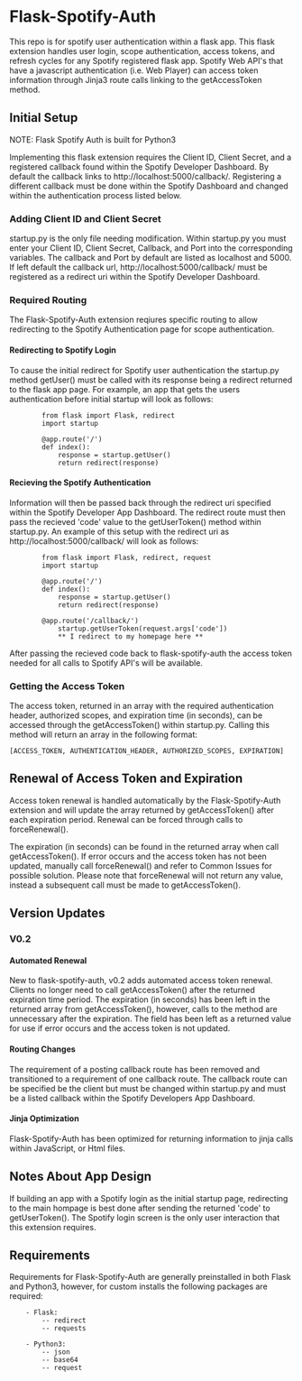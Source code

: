 # Flask-Spotify-Auth 

This repo is for spotify user authentication within a flask app. This flask extension handles user login, scope authentication, access tokens, and refresh cycles for any Spotify registered flask app. Spotify Web API's that have a javascript authentication (i.e. Web Player) can access token information through Jinja3 route calls linking to the getAccessToken method.

## Initial Setup

NOTE: Flask Spotify Auth is built for Python3

Implementing this flask extension requires the Client ID, Client Secret, and a registered callback found within the Spotify Developer Dashboard. By default the callback links to http://localhost:5000/callback/. Registering a different callback must be done within the Spotify Dashboard and changed within the authentication process listed below.

### Adding Client ID and Client Secret

startup.py is the only file needing modification. Within startup.py you must enter your Client ID, Client Secret, Callback, and Port into the corresponding variables. The callback and Port by default are listed as localhost and 5000. If left default the callback url, http://localhost:5000/callback/ must be registered as a redirect uri within the Spotify Developer Dashboard.

### Required Routing

The Flask-Spotify-Auth extension reqiures specific routing to allow redirecting to the Spotify Authentication page for scope authentication.

#### Redirecting to Spotify Login

To cause the initial redirect for Spotify user authentication the startup.py method getUser() must be called with its response being a redirect returned to the flask app page. For example, an app that gets the users authentication before initial startup will look as follows: 

            from flask import Flask, redirect
            import startup
            
            @app.route('/')
            def index():
                response = startup.getUser()
                return redirect(response)

#### Recieving the Spotify Authentication

Information will then be passed back through the redirect uri specified within the Spotify Developer App Dashboard. The redirect route must then pass the recieved 'code' value to the getUserToken() method within startup.py. An example of this setup with the redirect uri as http://localhost:5000/callback/ will look as follows:

            from flask import Flask, redirect, request
            import startup

            @app.route('/')
            def index():
                response = startup.getUser()
                return redirect(response)
            
            @app.route('/callback/')
                startup.getUserToken(request.args['code'])
                ** I redirect to my homepage here **

After passing the recieved code back to flask-spotify-auth the access token needed for all calls to Spotify API's will be available.

### Getting the Access Token

The access token, returned in an array with the required authentication header, authorized scopes, and expiration time (in seconds), can be accessed through the getAccessToken() within startup.py. Calling this method will return an array in the following format:

    [ACCESS_TOKEN, AUTHENTICATION_HEADER, AUTHORIZED_SCOPES, EXPIRATION]

## Renewal of Access Token and Expiration

Access token renewal is handled automatically by the Flask-Spotify-Auth extension and will update the array returned by getAccessToken() after each expiration period. Renewal can be forced through calls to forceRenewal().

The expiration (in seconds) can be found in the returned array when call getAccessToken(). If error occurs and the access token has not been updated, manually call forceRenewal() and refer to Common Issues for possible solution. Please note that forceRenewal will not return any value, instead a subsequent call must be made to getAccessToken().

## Version Updates

### V0.2

#### Automated Renewal

New to flask-spotify-auth, v0.2 adds automated access token renewal. Clients no longer need to call getAccessToken() after the returned expiration time period. The expiration (in seconds) has been left in the returned array from getAccessToken(), however, calls to the method are unnecessary after the expiration. The field has been left as a returned value for use if error occurs and the access token is not updated. 

#### Routing Changes 

The requirement of a posting callback route has been removed and transitioned to a requirement of one callback route. The callback route can be specified be the client but must be changed within startup.py and must be a listed callback within the Spotify Developers App Dashboard.

#### Jinja Optimization

Flask-Spotify-Auth has been optimized for returning information to jinja calls within JavaScript, or Html files.

## Notes About App Design

If building an app with a Spotify login as the initial startup page, redirecting to the main hompage is best done after sending the returned 'code' to getUserToken(). The Spotify login screen is the only user interaction that this extension requires. 

## Requirements

Requirements for Flask-Spotify-Auth are generally preinstalled in both Flask and Python3, however, for custom installs the following packages are required:

        - Flask:
            -- redirect
            -- requests
        
        - Python3:
            -- json
            -- base64
            -- request